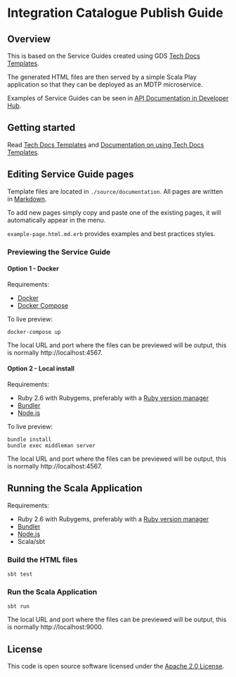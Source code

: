 # Integration Catalogue Publish Guide

## Overview

This is based on the Service Guides created using GDS [Tech Docs Templates](https://github.com/alphagov/tech-docs-template).

The generated HTML files are then served by a simple Scala Play application so that they can be deployed
as an MDTP microservice.

Examples of Service Guides can be seen in [API Documentation in Developer Hub](https://developer.service.hmrc.gov.uk/api-documentation/docs/api).

## Getting started

Read [Tech Docs Templates][tdt] and [Documentation on using Tech Docs Templates](https://tdt-documentation.london.cloudapps.digital/#technical-documentation-template).

## Editing Service Guide pages

Template files are located in `./source/documentation`. All pages are written in [Markdown](https://en.wikipedia.org/wiki/Markdown).

To add new pages simply copy and paste one of the existing pages, it will automatically appear in the menu.

`example-page.html.md.erb` provides examples and best practices styles.

### Previewing the Service Guide

#### Option 1 - Docker

Requirements:
* [Docker](https://www.docker.com/)
* [Docker Compose](https://docs.docker.com/compose/)

To live preview:
```
docker-compose up
```
The local URL and port where the files can be previewed will be output, this is normally http://localhost:4567.

#### Option 2 - Local install

Requirements:
* Ruby 2.6 with Rubygems, preferably with a [Ruby version manager][rvm]
* [Bundler][bundler]
* [Node.js][nodejs]

To live preview:
```
bundle install
bundle exec middleman server
```
The local URL and port where the files can be previewed will be output, this is normally http://localhost:4567.

## Running the Scala Application

Requirements:
* Ruby 2.6 with Rubygems, preferably with a [Ruby version manager][rvm]
* [Bundler][bundler]
* [Node.js][nodejs]
* Scala/sbt

### Build the HTML files
  ```
  sbt test
  ```
### Run the Scala Application
  ```
  sbt run
  ```

The local URL and port where the files can be previewed will be output, this is normally http://localhost:9000.


[rvm]: https://www.ruby-lang.org/en/documentation/installation/#managers
[bundler]: http://bundler.io/
[tdt]: https://github.com/alphagov/tech-docs-template
[nodejs]: https://nodejs.org/

## License
This code is open source software licensed under the [Apache 2.0 License]("http://www.apache.org/licenses/LICENSE-2.0.html").
